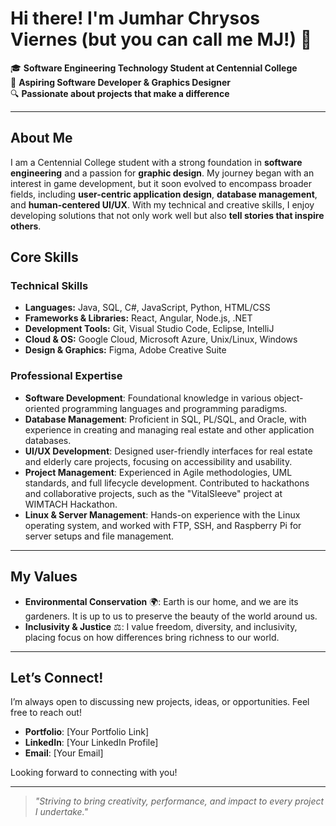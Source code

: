 # Hi there! I'm Jumhar Chrysos Viernes (but you can call me MJ!) 👋

🎓 **Software Engineering Technology Student at Centennial College**  
🌱 **Aspiring Software Developer & Graphics Designer**  
🔍 **Passionate about projects that make a difference**

---

## About Me

I am a Centennial College student with a strong foundation in **software engineering** and a passion for **graphic design**. My journey began with an interest in game development, but it soon evolved to encompass broader fields, including **user-centric application design**, **database management**, and **human-centered UI/UX**. With my technical and creative skills, I enjoy developing solutions that not only work well but also **tell stories that inspire others**.

## Core Skills

### Technical Skills
- **Languages:** Java, SQL, C#, JavaScript, Python, HTML/CSS
- **Frameworks & Libraries:** React, Angular, Node.js, .NET
- **Development Tools:** Git, Visual Studio Code, Eclipse, IntelliJ
- **Cloud & OS:** Google Cloud, Microsoft Azure, Unix/Linux, Windows
- **Design & Graphics:** Figma, Adobe Creative Suite

### Professional Expertise
- **Software Development**: Foundational knowledge in various object-oriented programming languages and programming paradigms.
- **Database Management**: Proficient in SQL, PL/SQL, and Oracle, with experience in creating and managing real estate and other application databases.
- **UI/UX Development**: Designed user-friendly interfaces for real estate and elderly care projects, focusing on accessibility and usability.
- **Project Management**: Experienced in Agile methodologies, UML standards, and full lifecycle development. Contributed to hackathons and collaborative projects, such as the "VitalSleeve" project at WIMTACH Hackathon.
- **Linux & Server Management**: Hands-on experience with the Linux operating system, and worked with FTP, SSH, and Raspberry Pi for server setups and file management.

---

## My Values

- **Environmental Conservation** 🌍: Earth is our home, and we are its gardeners. It is up to us to preserve the beauty of the world around us.
- **Inclusivity & Justice** ⚖️: I value freedom, diversity, and inclusivity, placing focus on how differences bring richness to our world.

---

## Let’s Connect!

I’m always open to discussing new projects, ideas, or opportunities. Feel free to reach out!

- **Portfolio**: [Your Portfolio Link]
- **LinkedIn**: [Your LinkedIn Profile]
- **Email**: [Your Email]

Looking forward to connecting with you!

---

> *"Striving to bring creativity, performance, and impact to every project I undertake."*
